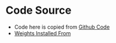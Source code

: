 # Code Source

* Code here is copied from [Github Code](https://github.com/WeidiXie/Keras-VGGFace2-ResNet50/tree/69a608a2a140b7025bcb69adcd2355e38cc89f1d)
* [Weights Installed From](https://drive.google.com/file/d/1AHVpuB24lKAqNyRRjhX7ABlEor6ByZlS/view)
